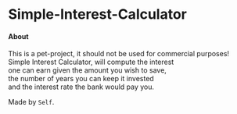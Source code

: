 # **Simple-Interest-Calculator**

#### About
This is a pet-project, it should not be used for commercial purposes!
<br/>Simple Interest Calculator, will compute the interest
<br/>one can earn given the amount you wish to save, 
<br/>the number of years you can keep it invested
<br/>and the interest rate the bank would pay you.

Made by `Self`.
